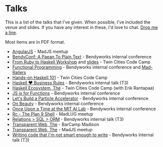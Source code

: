 # Talks

This is a list of the talks that I've given. When possible, I've
included the venue and slides. If you have any interest in these, I'd
love to chat. [Drop me a line](/contact.html).

Most items are in PDF format.

 * [AngularJS](/talks/angularjs.pdf) - MadJS meetup
 * [BendyConf: A Paean To Plain Text](http://bendyworks.com/bendyconf-a-paean-to-plain-text/) - Bendyworks internal conference
 * [From Ruby to Haskell Workshop](https://www.fpcomplete.com/user/twopoint718/from-ruby-to-haskell-workshop)
   and [slides](/talks/ruby_to_haskell.pdf) - Twin Cities Code Camp
 * [Functional Programming](/talks/functional_programming.pdf) - Bendyworks internal conference
   and [Mad-Railers](http://www.meetup.com/Mad-Railers/events/155553262/)
 * [Hands-on Haskell 101](/talks/hands_on_haskell_101.pdf) - Twin Cities Code Camp
 * [Haskell ♥ Business Rules](/talks/haskell_hearts_business_rules.pdf) - Bendyworks internal talk (T3)
 * [Haskell Ecosystem, The](/talks/the_haskell_ecosystem.pdf) - Twin Cities Code Camp (with Erik Rantapaa)
 * [JS is for Functions](/talks/js_is_for_functions.pdf) - Bendyworks internal conference
 * [Let's Build a Particle Accelerator](/talks/accelerators.pdf) - Bendyworks internal conference
 * [On Beauty](/talks/on_beauty.html) - Bendyworks internal conference
 * [Once Upon a Time at the MIT AI Lab](/talks/once_upon_a_time_at_mit_ai_lab.pdf) - Bendyworks internal conference
 * [Rc - The Plan 9 Shell](/talks/rc_shell.pdf) - MadLUG meetup
 * [Relations > SQL > ORM](/talks/relations.pdf) - Bendyworks internal talk (T3)
 * [Transparent Web, The](/talks/transparent_web_barcamp.pdf) - BarCamp Madison
 * [Transparent Web, The](/talks/transparent_web_madjs.pdf) - MadJS meetup
 * [Writing code that I'm not smart enough to write](/talks/not_smart_enough_to_write.pdf) - Bendyworks internal talk (T3)
